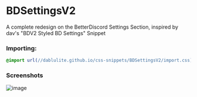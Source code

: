 # BDSettingsV2
A complete redesign on the BetterDiscord Settings Section, inspired by dav's "BDV2 Styled BD Settings" Snippet

### Importing:
```css
@import url(//dablulite.github.io/css-snippets/BDSettingsV2/import.css);
```

### Screenshots
![image](https://github.com/DaBluLite/css-snippets/assets/73998678/63290651-b890-4f0e-8d8f-98759d57fedc)
